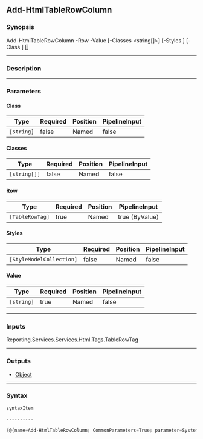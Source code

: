 Add-HtmlTableRowColumn
----------------------

### Synopsis

Add-HtmlTableRowColumn -Row <TableRowTag> -Value <string> [-Classes <string[]>] [-Styles <StyleModelCollection>] [-Class <string>] [<CommonParameters>]

---

### Description

---

### Parameters
#### **Class**

|Type      |Required|Position|PipelineInput|
|----------|--------|--------|-------------|
|`[string]`|false   |Named   |false        |

#### **Classes**

|Type        |Required|Position|PipelineInput|
|------------|--------|--------|-------------|
|`[string[]]`|false   |Named   |false        |

#### **Row**

|Type           |Required|Position|PipelineInput |
|---------------|--------|--------|--------------|
|`[TableRowTag]`|true    |Named   |true (ByValue)|

#### **Styles**

|Type                    |Required|Position|PipelineInput|
|------------------------|--------|--------|-------------|
|`[StyleModelCollection]`|false   |Named   |false        |

#### **Value**

|Type      |Required|Position|PipelineInput|
|----------|--------|--------|-------------|
|`[string]`|true    |Named   |false        |

---

### Inputs
Reporting.Services.Services.Html.Tags.TableRowTag

---

### Outputs
* [Object](https://learn.microsoft.com/en-us/dotnet/api/System.Object)

---

### Syntax
```PowerShell
syntaxItem
```
```PowerShell
----------
```
```PowerShell
{@{name=Add-HtmlTableRowColumn; CommonParameters=True; parameter=System.Object[]}}
```
